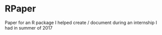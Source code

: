 # RPaper

Paper for an R package I helped create / document during an internship I had in summer of 2017
